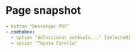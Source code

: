# Page snapshot

```yaml
- button "Descargar PDF"
- combobox:
  - option "Seleccionar vehÃculo..." [selected]
  - option "Toyota Corolla"
```